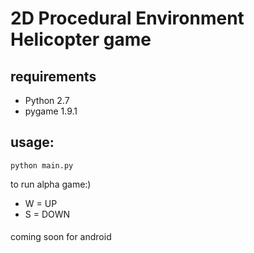 # 2D Procedural Environment Helicopter game
## requirements
* Python 2.7
* pygame 1.9.1

## usage:
```
python main.py
```

to run alpha game:)

* W = UP
* S = DOWN

####
coming soon for android
